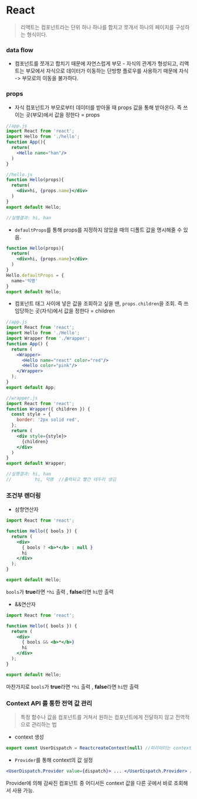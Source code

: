 # React 
> 리액트는 컴포넌트라는 단위 하나 하나를 합치고 쪼개서 하나의 페이지를 구성하는 형식이다. 

### data flow
- 컴포넌트를 쪼개고 합치기 때문에 자연스럽게 부모 - 자식의 관계가 형성되고, 리액트는 부모에서 자식으로 데이터가 이동하는 단방향 플로우를 사용하기 때문에 자식 -> 부모로의 이동을 불가하다. 

### props
- 자식 컴포넌트가 부모로부터 데이터를 받아올 때 props 값을 통해 받아온다. 즉 쓰이는 곳(부모)에서 값을 정한다 = props
```jsx
//app.js
import React from 'react';
import Hello from './hello';
function App(){
  return(
    <Hello name="han"/>
  )
}

//hello.js
function Hello(props){
  return(
    <div>hi, {props.name}</div>
  )
}
export default Hello;

//실행결과: hi, han
```
- `defaultProps`를 통해 props를 지정하지 않았을 때의 디폴트 값을 명시해줄 수 있음.
```jsx
function Hello(props){
  return(
    <div>hi, {props.name}</div>
  )
}
Hello.defaultProps = {
  name='익명'
}
export default Hello;
```
- 컴포넌트 태그 사이에 넣은 값을 조회하고 싶을 땐, `props.children`을 조회. 즉 쓰임당하는 곳(자식)에서 값을 정한다 = children
```jsx
//app.js
import React from 'react';
import Hello from './Hello';
import Wrapper from './Wrapper';
function App() {
  return (
    <Wrapper>
      <Hello name="react" color="red"/>
      <Hello color="pink"/>
    </Wrapper>
  );
}
export default App;

//wrapper.js
import React from 'react';
function Wrapper({ children }) {
  const style = {
    border: '2px solid red',
  };
  return (
    <div style={style}>
      {children}
    </div>
  )
}
export default Wrapper;

//실행결과: hi, han
//         hi, 익명  //출력되고 빨간 테두리 생김
```

### 조건부 렌더링
- 삼항연산자
```jsx
import React from 'react';

function Hello({ bools }) {
  return (
    <div>
      { bools ? <b>*</b> : null }
      hi
    </div>
  );
}

export default Hello;
```
`bools`가 **true**라면 `*hi` 출력 , **false**라면 `hi`만 출력  

- &&연산자
```jsx
import React from 'react';

function Hello({ bools }) {
  return (
    <div>
      { bools && <b>*</b>}
      hi
    </div>
  );
}

export default Hello;
```
마찬가지로 `bools`가 **true**라면 `*hi` 출력 , **false**라면 `hi`만 출력  

### Context API 를 통한 전역 값 관리 
> 특정 함수나 값을 컴포넌트를 거쳐서 원하는 컴포넌트에게 전달하지 않고 전역적으로 관리하는 법

- context 생성
```jsx
export const UserDispatch = ReactcreateContext(null) //파라미터는 context의 기본 값
```

- `Provider`를 통해 context의 값 설정
```jsx
<UserDispatch.Provider value={dispatch}> ... </UserDispatch.Provider> //dispatch 값을 어디서든 조회가능
```
Provider에 의해 감싸진 컴포넌트 중 어디서든 context 값을 다른 곳에서 바로 조회해서 사용 가능.
